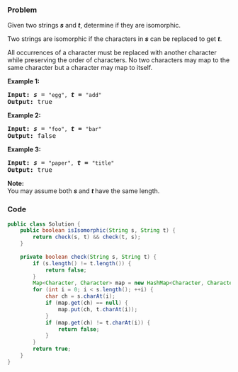 ### Problem
<p>Given two strings <b><i>s</i></b> and <b><i>t</i></b>, determine if they are isomorphic.</p>

<p>Two strings are isomorphic if the characters in <b><i>s</i></b> can be replaced to get <b><i>t</i></b>.</p>

<p>All occurrences of a character must be replaced with another character while preserving the order of characters. No two characters may map to the same character but a character may map to itself.</p>

<p><strong>Example 1:</strong></p>

<pre>
<strong>Input:</strong> <b><i>s</i></b> = <code>&quot;egg&quot;, </code><b><i>t = </i></b><code>&quot;add&quot;</code>
<strong>Output:</strong> true
</pre>

<p><strong>Example 2:</strong></p>

<pre>
<strong>Input:</strong> <b><i>s</i></b> = <code>&quot;foo&quot;, </code><b><i>t = </i></b><code>&quot;bar&quot;</code>
<strong>Output:</strong> false</pre>

<p><strong>Example 3:</strong></p>

<pre>
<strong>Input:</strong> <b><i>s</i></b> = <code>&quot;paper&quot;, </code><b><i>t = </i></b><code>&quot;title&quot;</code>
<strong>Output:</strong> true</pre>

<p><b>Note:</b><br />
You may assume both <b><i>s&nbsp;</i></b>and <b><i>t&nbsp;</i></b>have the same length.</p>


### Code
```java
public class Solution {
    public boolean isIsomorphic(String s, String t) {
        return check(s, t) && check(t, s);
    }
    
    private boolean check(String s, String t) {
        if (s.length() != t.length()) {
            return false;
        }
        Map<Character, Character> map = new HashMap<Character, Character>();
        for (int i = 0; i < s.length(); ++i) {
            char ch = s.charAt(i);
            if (map.get(ch) == null) {
                map.put(ch, t.charAt(i));
            }
            if (map.get(ch) != t.charAt(i)) {
                return false;
            }
        }
        return true;
    }
}
```
